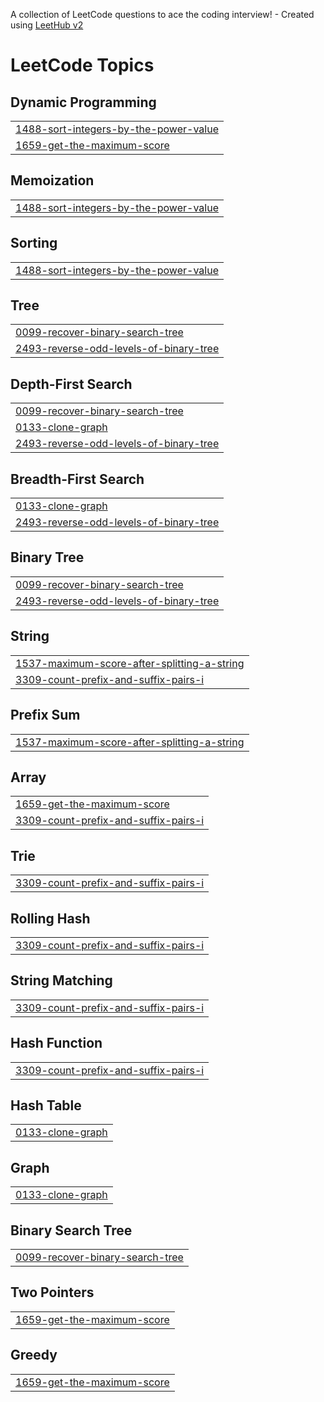 A collection of LeetCode questions to ace the coding interview! - Created using [LeetHub v2](https://github.com/arunbhardwaj/LeetHub-2.0)
<!---LeetCode Topics Start-->
# LeetCode Topics
## Dynamic Programming
|  |
| ------- |
| [1488-sort-integers-by-the-power-value](https://github.com/Ash-codes18/Cpp_DSA/tree/master/1488-sort-integers-by-the-power-value) |
| [1659-get-the-maximum-score](https://github.com/Ash-codes18/Cpp_DSA/tree/master/1659-get-the-maximum-score) |
## Memoization
|  |
| ------- |
| [1488-sort-integers-by-the-power-value](https://github.com/Ash-codes18/Cpp_DSA/tree/master/1488-sort-integers-by-the-power-value) |
## Sorting
|  |
| ------- |
| [1488-sort-integers-by-the-power-value](https://github.com/Ash-codes18/Cpp_DSA/tree/master/1488-sort-integers-by-the-power-value) |
## Tree
|  |
| ------- |
| [0099-recover-binary-search-tree](https://github.com/Ash-codes18/Cpp_DSA/tree/master/0099-recover-binary-search-tree) |
| [2493-reverse-odd-levels-of-binary-tree](https://github.com/Ash-codes18/Cpp_DSA/tree/master/2493-reverse-odd-levels-of-binary-tree) |
## Depth-First Search
|  |
| ------- |
| [0099-recover-binary-search-tree](https://github.com/Ash-codes18/Cpp_DSA/tree/master/0099-recover-binary-search-tree) |
| [0133-clone-graph](https://github.com/Ash-codes18/Cpp_DSA/tree/master/0133-clone-graph) |
| [2493-reverse-odd-levels-of-binary-tree](https://github.com/Ash-codes18/Cpp_DSA/tree/master/2493-reverse-odd-levels-of-binary-tree) |
## Breadth-First Search
|  |
| ------- |
| [0133-clone-graph](https://github.com/Ash-codes18/Cpp_DSA/tree/master/0133-clone-graph) |
| [2493-reverse-odd-levels-of-binary-tree](https://github.com/Ash-codes18/Cpp_DSA/tree/master/2493-reverse-odd-levels-of-binary-tree) |
## Binary Tree
|  |
| ------- |
| [0099-recover-binary-search-tree](https://github.com/Ash-codes18/Cpp_DSA/tree/master/0099-recover-binary-search-tree) |
| [2493-reverse-odd-levels-of-binary-tree](https://github.com/Ash-codes18/Cpp_DSA/tree/master/2493-reverse-odd-levels-of-binary-tree) |
## String
|  |
| ------- |
| [1537-maximum-score-after-splitting-a-string](https://github.com/Ash-codes18/Cpp_DSA/tree/master/1537-maximum-score-after-splitting-a-string) |
| [3309-count-prefix-and-suffix-pairs-i](https://github.com/Ash-codes18/Cpp_DSA/tree/master/3309-count-prefix-and-suffix-pairs-i) |
## Prefix Sum
|  |
| ------- |
| [1537-maximum-score-after-splitting-a-string](https://github.com/Ash-codes18/Cpp_DSA/tree/master/1537-maximum-score-after-splitting-a-string) |
## Array
|  |
| ------- |
| [1659-get-the-maximum-score](https://github.com/Ash-codes18/Cpp_DSA/tree/master/1659-get-the-maximum-score) |
| [3309-count-prefix-and-suffix-pairs-i](https://github.com/Ash-codes18/Cpp_DSA/tree/master/3309-count-prefix-and-suffix-pairs-i) |
## Trie
|  |
| ------- |
| [3309-count-prefix-and-suffix-pairs-i](https://github.com/Ash-codes18/Cpp_DSA/tree/master/3309-count-prefix-and-suffix-pairs-i) |
## Rolling Hash
|  |
| ------- |
| [3309-count-prefix-and-suffix-pairs-i](https://github.com/Ash-codes18/Cpp_DSA/tree/master/3309-count-prefix-and-suffix-pairs-i) |
## String Matching
|  |
| ------- |
| [3309-count-prefix-and-suffix-pairs-i](https://github.com/Ash-codes18/Cpp_DSA/tree/master/3309-count-prefix-and-suffix-pairs-i) |
## Hash Function
|  |
| ------- |
| [3309-count-prefix-and-suffix-pairs-i](https://github.com/Ash-codes18/Cpp_DSA/tree/master/3309-count-prefix-and-suffix-pairs-i) |
## Hash Table
|  |
| ------- |
| [0133-clone-graph](https://github.com/Ash-codes18/Cpp_DSA/tree/master/0133-clone-graph) |
## Graph
|  |
| ------- |
| [0133-clone-graph](https://github.com/Ash-codes18/Cpp_DSA/tree/master/0133-clone-graph) |
## Binary Search Tree
|  |
| ------- |
| [0099-recover-binary-search-tree](https://github.com/Ash-codes18/Cpp_DSA/tree/master/0099-recover-binary-search-tree) |
## Two Pointers
|  |
| ------- |
| [1659-get-the-maximum-score](https://github.com/Ash-codes18/Cpp_DSA/tree/master/1659-get-the-maximum-score) |
## Greedy
|  |
| ------- |
| [1659-get-the-maximum-score](https://github.com/Ash-codes18/Cpp_DSA/tree/master/1659-get-the-maximum-score) |
<!---LeetCode Topics End-->